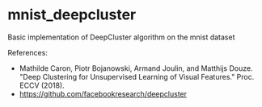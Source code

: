 # mnist_deepcluster
Basic implementation of DeepCluster algorithm on the mnist dataset

References:
- Mathilde Caron, Piotr Bojanowski, Armand Joulin, and Matthijs Douze. "Deep Clustering for Unsupervised Learning of Visual Features." Proc. ECCV (2018).
- https://github.com/facebookresearch/deepcluster
